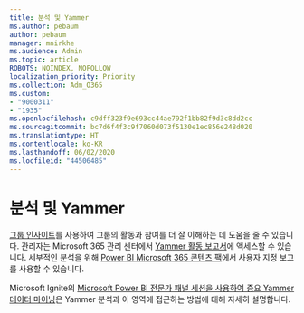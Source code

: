 ```yaml
---
title: 분석 및 Yammer
ms.author: pebaum
author: pebaum
manager: mnirkhe
ms.audience: Admin
ms.topic: article
ROBOTS: NOINDEX, NOFOLLOW
localization_priority: Priority
ms.collection: Adm_O365
ms.custom:
- "9000311"
- "1935"
ms.openlocfilehash: c9dff323f9e693cc44ae792f1bb82f9d3c8dd2cc
ms.sourcegitcommit: bc7d6f4f3c9f7060d073f5130e1ec856e248d020
ms.translationtype: HT
ms.contentlocale: ko-KR
ms.lasthandoff: 06/02/2020
ms.locfileid: "44506485"
---
```

# <a name="analytics-and-yammer"></a>분석 및 Yammer

[그룹 인사이트](https://support.office.com/article/view-group-insights-in-yammer-73f9fa6d-d442-4f25-9194-d5317c9328ab)를 사용하여 그룹의 활동과 참여를 더 잘 이해하는 데 도움을 줄 수 있습니다. 관리자는 Microsoft 365 관리 센터에서 [Yammer 활동 보고서](https://docs.microsoft.com/microsoft-365/admin/activity-reports/yammer-activity-report)에 액세스할 수 있습니다. 세부적인 분석을 위해 [Power BI Microsoft 365 콘텐츠 팩](https://docs.microsoft.com/microsoft-365/admin/usage-analytics/enable-usage-analytics)에서 사용자 지정 보고를 사용할 수 있습니다.

Microsoft Ignite의 [Microsoft Power BI 전문가 패널 세션을 사용하여 중요 Yammer 데이터 마이닝](https://aka.ms/MiningYammerDataIgnite2017)은 Yammer 분석과 이 영역에 접근하는 방법에 대해 자세히 설명합니다.
